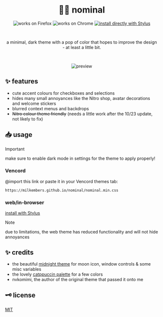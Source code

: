 <h1 align="center">
	🌙🌸 nominal
</h1>

<p align="center">
		<img alt="works on Firefox" src="https://img.shields.io/badge/works_on-firefox-ff8c28?style=for-the-badge&logo=Firefox-Browser&logoColor=white">
		<img alt="works on Chrome" src="https://img.shields.io/badge/works_on-chrome-4285f4?style=for-the-badge&logo=Google-chrome&logoColor=white">
	<a href="https://milkembers.github.io/nominal/nominal.user.css">
		<img alt="install directly with Stylus" src="https://img.shields.io/badge/install_directly_with-stylus-00adad?style=for-the-badge"></a>
</p>

<br /><p align="center">
	a minimal, dark theme with a pop of color that hopes to improve the design - at least a little bit.<br />
</p>

<br /><p align="center">
	<img alt="preview" src="https://milkembers.github.io/nominal/assets/preview.png"><br/>
</p>

## ✨ features

- cute accent colours for checkboxes and selections
- hides many small annoyances like the Nitro shop, avatar decorations and welcome stickers
- blurred context menus and backdrops
- <s>Nitro colour theme friendly</s> (needs a little work after the 10/23 update, not likely to fix)

## 📥 usage

> [!IMPORTANT]  
> make sure to enable dark mode in settings for the theme to apply properly!

### Vencord

@import this link or paste it in your Vencord themes tab:

```
https://milkembers.github.io/nominal/nominal.min.css
```

### web/in-browser

[install with Stylus](nominal.user.css)

> [!NOTE]
> due to limitations, the web theme has reduced functionality and will not hide annoyances

## ✨ credits

- the beautiful [midnight theme](https://github.com/refact0r/midnight-discord) for moon icon, window controls & some misc variables
- the lovely [catppuccin palette](https://github.com/catppuccin/catppuccin) for a few colors
- nvkomimi, the author of the original theme that passed it onto me

## 🗝️ license

[MIT](LICENSE)